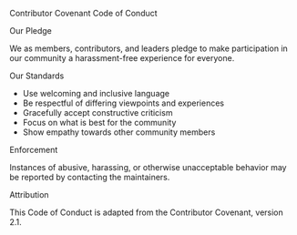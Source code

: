 Contributor Covenant Code of Conduct

Our Pledge

We as members, contributors, and leaders pledge to make participation in our community a harassment-free experience for everyone.

Our Standards

- Use welcoming and inclusive language
- Be respectful of differing viewpoints and experiences
- Gracefully accept constructive criticism
- Focus on what is best for the community
- Show empathy towards other community members

Enforcement

Instances of abusive, harassing, or otherwise unacceptable behavior may be reported by contacting the maintainers.

Attribution

This Code of Conduct is adapted from the Contributor Covenant, version 2.1.
